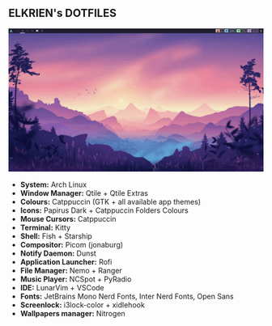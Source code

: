 ## ELKRIEN's DOTFILES

<p align="center">
  <img src="https://raw.githubusercontent.com/elkrien/actina-dotfiles/main/assets/cat-qtile.gif"/>
</p>

- **System:** Arch Linux
- **Window Manager:** Qtile + Qtile Extras
- **Colours:** Catppuccin (GTK + all available app themes)
- **Icons:** Papirus Dark + Catppuccin Folders Colours
- **Mouse Cursors:** Catppuccin
- **Terminal:** Kitty
- **Shell:** Fish + Starship
- **Compositor:** Picom (jonaburg)
- **Notify Daemon:** Dunst
- **Application Launcher:** Rofi
- **File Manager:** Nemo + Ranger
- **Music Player:** NCSpot + PyRadio
- **IDE:** LunarVim + VSCode
- **Fonts:** JetBrains Mono Nerd Fonts, Inter Nerd Fonts, Open Sans
- **Screenlock:** i3lock-color + xidlehook
- **Wallpapers manager:** Nitrogen
